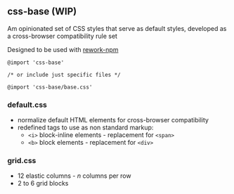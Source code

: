 ## css-base **(WIP)**

Am opinionated set of CSS styles that serve as default styles, developed as a cross-browser compatibility rule set

Designed to be used with [rework-npm](https://github.com/reworkcss/rework-npm)

```
@import 'css-base'

/* or include just specific files */

@import 'css-base/base.css'
```

### default.css
- normalize default HTML elements for cross-browser compatibility
- redefined tags to use as non standard markup:
  + `<i>` block-inline elements - replacement for `<span>`
  + `<b>` block elements - replacement for `<div>`

### grid.css
- 12 elastic columns - *n* columns per row
- 2 to 6 grid blocks
